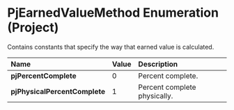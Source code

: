 
# PjEarnedValueMethod Enumeration (Project)

Contains constants that specify the way that earned value is calculated. 



|**Name**|**Value**|**Description**|
|:-----|:-----|:-----|
| **pjPercentComplete**|0|Percent complete.|
| **pjPhysicalPercentComplete**|1|Percent complete physically.|

